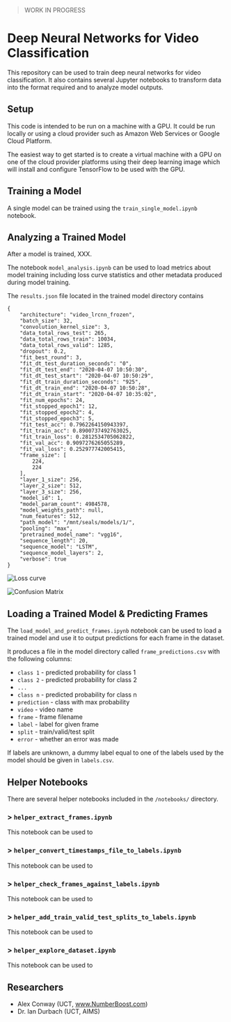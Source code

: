 > WORK IN PROGRESS

# Deep Neural Networks for Video Classification

This repository can be used to train deep neural networks for video classification. It also contains several Jupyter notebooks to transform data into the format required and to analyze model outputs.

## Setup
This code is intended to be run on a machine with a GPU. It could be run locally or using a cloud provider such as Amazon Web Services or Google Cloud Platform.

The easiest way to get started is to create a virtual machine with a GPU on one of the cloud provider platforms using their deep learning image which will install and configure TensorFlow to be used with the GPU. 

## Training a Model
A single model can be trained using the `train_single_model.ipynb` notebook. 


## Analyzing a Trained Model
After a model is trained, XXX.

The notebook `model_analysis.ipynb` can be used to load metrics about model training including loss curve statistics and other metadata produced during model training. 

The `results.json` file located in the trained model directory contains 

```
{
    "architecture": "video_lrcnn_frozen",
    "batch_size": 32,
    "convolution_kernel_size": 3,
    "data_total_rows_test": 265,
    "data_total_rows_train": 10034,
    "data_total_rows_valid": 1285,
    "dropout": 0.2,
    "fit_best_round": 3,
    "fit_dt_test_duration_seconds": "0",
    "fit_dt_test_end": "2020-04-07 10:50:30",
    "fit_dt_test_start": "2020-04-07 10:50:29",
    "fit_dt_train_duration_seconds": "925",
    "fit_dt_train_end": "2020-04-07 10:50:28",
    "fit_dt_train_start": "2020-04-07 10:35:02",
    "fit_num_epochs": 24,
    "fit_stopped_epoch1": 12,
    "fit_stopped_epoch2": 4,
    "fit_stopped_epoch3": 5,
    "fit_test_acc": 0.7962264150943397,
    "fit_train_acc": 0.8900737492763025,
    "fit_train_loss": 0.2812534705062822,
    "fit_val_acc": 0.9097276265055289,
    "fit_val_loss": 0.252977742005415,
    "frame_size": [
        224,
        224
    ],
    "layer_1_size": 256,
    "layer_2_size": 512,
    "layer_3_size": 256,
    "model_id": 1,
    "model_param_count": 4984578,
    "model_weights_path": null,
    "num_features": 512,
    "path_model": "/mnt/seals/models/1/",
    "pooling": "max",
    "pretrained_model_name": "vgg16",
    "sequence_length": 20,
    "sequence_model": "LSTM",
    "sequence_model_layers": 2,
    "verbose": true
}
```

![Loss curve](https://raw.githubusercontent.com/alxcnwy/Deep-Neural-Networks-for-Video-Classification/master/readme/accuracy_example.png)

![Confusion Matrix](https://raw.githubusercontent.com/alxcnwy/Deep-Neural-Networks-for-Video-Classification/master/readme/confusion_example.png)

## Loading a Trained Model & Predicting Frames
The `load_model_and_predict_frames.ipynb` notebook can be used to load a trained model and use it to output predictions for each frame in the dataset. 

It produces a file in the model directory called `frame_predictions.csv` with the following columns:

* `class 1` - predicted probability for class 1
* `class 2` - predicted probability for class 2
*  `...`
*  `class n` - predicted probability for class n
*  `prediction` - class with max probability
*  `video` - video name
*  `frame` - frame filename
*  `label` - label for given frame
*  `split` - train/valid/test split
*  `error` - whether an error was made

If labels are unknown, a dummy label equal to one of the labels used by the model should be given in `labels.csv`.


## Helper Notebooks
There are several helper notebooks included in the `/notebooks/` directory.

### > `helper_extract_frames.ipynb`
This notebook can be used to 

### > `helper_convert_timestamps_file_to_labels.ipynb`
This notebook can be used to 

### > `helper_check_frames_against_labels.ipynb`
This notebook can be used to 

### > `helper_add_train_valid_test_splits_to_labels.ipynb`
This notebook can be used to 

### > `helper_explore_dataset.ipynb`
This notebook can be used to 


## Researchers
* Alex Conway (UCT, www.NumberBoost.com)
* Dr. Ian Durbach (UCT, AIMS)
